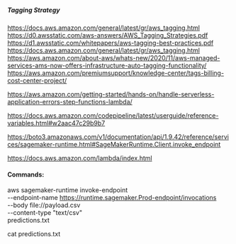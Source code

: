 ##### Tagging Strategy
https://docs.aws.amazon.com/general/latest/gr/aws_tagging.html
https://d0.awsstatic.com/aws-answers/AWS_Tagging_Strategies.pdf
https://d1.awsstatic.com/whitepapers/aws-tagging-best-practices.pdf
https://docs.aws.amazon.com/general/latest/gr/aws_tagging.html
https://aws.amazon.com/about-aws/whats-new/2020/11/aws-managed-services-ams-now-offers-infrastructure-auto-tagging-functionality/
https://aws.amazon.com/premiumsupport/knowledge-center/tags-billing-cost-center-project/


https://aws.amazon.com/getting-started/hands-on/handle-serverless-application-errors-step-functions-lambda/

https://docs.aws.amazon.com/codepipeline/latest/userguide/reference-variables.html#w2aac47c29b9b7

https://boto3.amazonaws.com/v1/documentation/api/1.9.42/reference/services/sagemaker-runtime.html#SageMakerRuntime.Client.invoke_endpoint

https://docs.aws.amazon.com/lambda/index.html

#### Commands:
aws sagemaker-runtime invoke-endpoint \
  --endpoint-name https://runtime.sagemaker.Prod-endpoint/invocations \
  --body file://payload.csv \
  --content-type "text/csv" \
  predictions.txt
  
cat predictions.txt 
